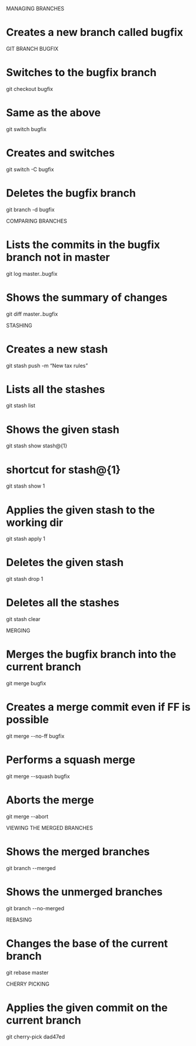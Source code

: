 MANAGING BRANCHES 
# Creates a new branch called bugfix
GIT BRANCH BUGFIX 
# Switches to the bugfix branch 
git checkout bugfix 
# Same as the above 
git switch bugfix 
# Creates and switches 
git switch -C bugfix 
# Deletes the bugfix branch
git branch -d bugfix 

COMPARING BRANCHES
# Lists the commits in the bugfix branch not in master 
git log master..bugfix 
# Shows the summary of changes 
git diff master..bugfix 

STASHING 
# Creates a new stash 
git stash push -m “New tax rules” 
# Lists all the stashes 
git stash list 
# Shows the given stash 
git stash show stash@{1} 
# shortcut for stash@{1} 
git stash show 1 
# Applies the given stash to the working dir 
git stash apply 1 
# Deletes the given stash 
git stash drop 1 
# Deletes all the stashes 
git stash clear 

MERGING 
# Merges the bugfix branch into the current branch 
git merge bugfix 
# Creates a merge commit even if FF is possible 
git merge --no-ff bugfix 
# Performs a squash merge 
git merge --squash bugfix 
# Aborts the merge 
git merge --abort 

VIEWING THE MERGED BRANCHES 
# Shows the merged branches 
git branch --merged 
# Shows the unmerged branches 
git branch --no-merged 

REBASING 
# Changes the base of the current branch
git rebase master 

CHERRY PICKING 
# Applies the given commit on the current branch 
git cherry-pick dad47ed 
